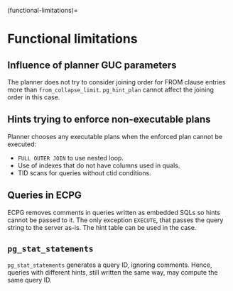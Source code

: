 (functional-limitations)=

# Functional limitations

## Influence of planner GUC parameters

The planner does not try to consider joining order for FROM clause entries
more than `from_collapse_limit`. `pg_hint_plan` cannot affect the joining
order in this case.

## Hints trying to enforce non-executable plans

Planner chooses any executable plans when the enforced plan cannot be
executed:

-   `FULL OUTER JOIN` to use nested loop.
-   Use of indexes that do not have columns used in quals.
-   TID scans for queries without ctid conditions.

## Queries in ECPG

ECPG removes comments in queries written as embedded SQLs so hints cannot
be passed to it.  The only exception `EXECUTE`, that passes the query string
to the server as-is.  The hint table can be used in the case.

## `pg_stat_statements`

`pg_stat_statements` generates a query ID, ignoring comments.  Hence,
queries with different hints, still written the same way, may compute the
same query ID.
